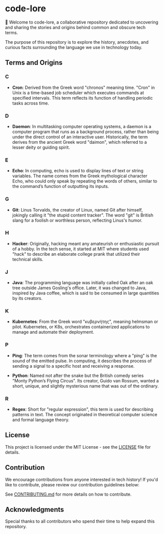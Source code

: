 # code-lore

👋 Welcome to code-lore, a collaborative repository dedicated to uncovering and sharing the stories and origins behind common and obscure tech terms.

The purpose of this repository is to explore the history, anecdotes, and curious facts surrounding the language we use in technology today.

## Terms and Origins

### C

- **Cron**: Derived from the Greek word "chronos" meaning time. "Cron" in Unix is a time-based job scheduler which executes commands at specified intervals. This term reflects its function of handling periodic tasks across time.

### D

- **Daemon**: In multitasking computer operating systems, a daemon is a computer program that runs as a background process, rather than being under the direct control of an interactive user. Historically, the term derives from the ancient Greek word "daimon", which referred to a lesser deity or guiding spirit.

### E

- **Echo**: In computing, echo is used to display lines of text or string variables. The name comes from the Greek mythological character Echo, who could only speak by repeating the words of others, similar to the command’s function of outputting its inputs.

### G

- **Git**: Linus Torvalds, the creator of Linux, named Git after himself, jokingly calling it "the stupid content tracker". The word "git" is British slang for a foolish or worthless person, reflecting Linus's humor.

### H

- **Hacker**: Originally, hacking meant any amateurish or enthusiastic pursuit of a hobby. In the tech sense, it started at MIT where students used "hack" to describe an elaborate college prank that utilized their technical skills.

### J

- **Java**: The programming language was initially called Oak after an oak tree outside James Gosling's office. Later, it was changed to Java, inspired by Java coffee, which is said to be consumed in large quantities by its creators.

### K

- **Kubernetes**: From the Greek word "κυβερνήτης", meaning helmsman or pilot. Kubernetes, or K8s, orchestrates containerized applications to manage and automate their deployment.

### P

- **Ping**: The term comes from the sonar terminology where a "ping" is the sound of the emitted pulse. In computing, it describes the process of sending a signal to a specific host and receiving a response.

- **Python**: Named not after the snake but the British comedy series "Monty Python’s Flying Circus". Its creator, Guido van Rossum, wanted a short, unique, and slightly mysterious name that was out of the ordinary.

### R

- **Regex**: Short for "regular expression", this term is used for describing patterns in text. The concept originated in theoretical computer science and formal language theory.

## License

This project is licensed under the MIT License - see the [LICENSE](LICENSE) file for details.

## Contribution

We encourage contributions from anyone interested in tech history! If you'd like to contribute, please review our contribution guidelines below:

See [CONTRIBUTING.md](CONTRIBUTING.md) for more details on how to contribute.

## Acknowledgments

Special thanks to all contributors who spend their time to help expand this repository.
